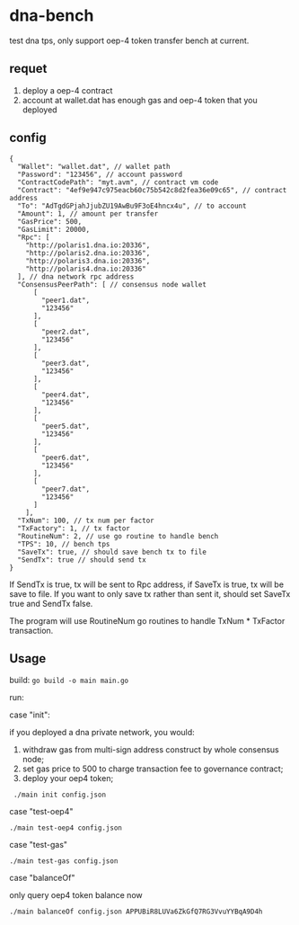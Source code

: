 # dna-bench
test dna tps, only support oep-4 token transfer bench at current.

## requet
1. deploy a oep-4 contract
2. account at wallet.dat has enough gas and oep-4 token that you deployed

## config
```
{
  "Wallet": "wallet.dat", // wallet path
  "Password": "123456", // account password
  "ContractCodePath": "myt.avm", // contract vm code
  "Contract": "4ef9e947c975eacb60c75b542c8d2fea36e09c65", // contract address
  "To": "AdTgdGPjahJjubZU19AwBu9F3oE4hncx4u", // to account
  "Amount": 1, // amount per transfer
  "GasPrice": 500,
  "GasLimit": 20000,
  "Rpc": [
    "http://polaris1.dna.io:20336",
    "http://polaris2.dna.io:20336",
    "http://polaris3.dna.io:20336",
    "http://polaris4.dna.io:20336"
  ], // dna network rpc address
  "ConsensusPeerPath": [ // consensus node wallet
      [
        "peer1.dat",
        "123456"
      ],
      [
        "peer2.dat",
        "123456"
      ],
      [
        "peer3.dat",
        "123456"
      ],
      [
        "peer4.dat",
        "123456"
      ],
      [
        "peer5.dat",
        "123456"
      ],
      [
        "peer6.dat",
        "123456"
      ],
      [
        "peer7.dat",
        "123456"
      ]
    ],
  "TxNum": 100, // tx num per factor
  "TxFactory": 1, // tx factor
  "RoutineNum": 2, // use go routine to handle bench
  "TPS": 10, // bench tps
  "SaveTx": true, // should save bench tx to file
  "SendTx": true // should send tx
}
```

If SendTx is true, tx will be sent to Rpc address, if SaveTx is true, tx will be save to file. If you want to only save tx rather than sent it, should set SaveTx true and SendTx false.

The program will use RoutineNum go routines to handle TxNum * TxFactor transaction.

## Usage

build:
``` go build -o main main.go ```

run:

case "init":
 
if you deployed a dna private network, you would:
1. withdraw gas from multi-sign address construct by whole consensus node;
2. set gas price to 500 to charge transaction fee to governance contract;
3. deploy your oep4 token;

``` ./main init config.json```

case "test-oep4"

```./main test-oep4 config.json```

case "test-gas"

```./main test-gas config.json```

case "balanceOf"

only query oep4 token balance now

```./main balanceOf config.json APPUBiR8LUVa6ZkGfQ7RG3VvuYYBqA9D4h```
